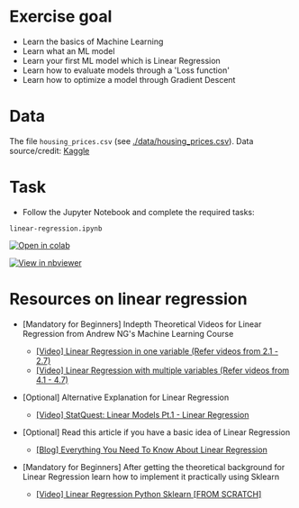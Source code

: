 # Exercise goal
- Learn the basics of Machine Learning
- Learn what an ML model
- Learn your first ML model which is Linear Regression
- Learn how to evaluate models through a 'Loss function'
- Learn how to optimize a model through Gradient Descent

# Data 

The file `housing_prices.csv` (see [./data/housing_prices.csv](https://raw.githubusercontent.com/gimseng/99-ML-Learning-Projects/master/002/data/housing_prices.csv)).
Data source/credit: [Kaggle](https://www.kaggle.com/c/house-prices-advanced-regression-techniques/data)

# Task
- Follow the Jupyter Notebook and complete the required tasks:


`linear-regression.ipynb`

[![Open in colab](https://colab.research.google.com/assets/colab-badge.svg)](https://colab.research.google.com/github/gimseng/99-ML-Learning-Projects/blob/master/002/exercise/linear_regression.ipynb)

[![View in nbviewer](https://github.com/jupyter/design/blob/master/logos/Badges/nbviewer_badge.svg)](https://nbviewer.jupyter.org/github/gimseng/99-ML-Learning-Projects/blob/master/002/exercise/linear_regression.ipynb)


# Resources on linear regression

- [Mandatory for Beginners] Indepth Theoretical Videos for Linear Regression from Andrew NG's Machine Learning Course
  - [[Video] Linear Regression in one variable (Refer videos from 2.1 - 2.7)](https://www.youtube.com/playlist?list=PLLssT5z_DsK-h9vYZkQkYNWcItqhlRJLN)
  - [[Video] Linear Regression with multiple variables (Refer videos from 4.1 - 4.7)](https://www.youtube.com/playlist?list=PLLssT5z_DsK-h9vYZkQkYNWcItqhlRJLN)
- [Optional] Alternative Explanation for Linear Regression
  - [[Video] StatQuest: Linear Models Pt.1 - Linear Regression](https://www.youtube.com/watch?v=nk2CQITm_eo)

- [Optional] Read this article if you have a basic idea of Linear Regression
  - [[Blog] Everything You Need To Know About Linear Regression](https://towardsdatascience.com/everything-you-need-to-know-about-linear-regression-b791e8f4bd7a)
- [Mandatory for Beginners] After getting the theoretical background for Linear Regression learn how to implement it practically using Sklearn
  - [[Video] Linear Regression Python Sklearn [FROM SCRATCH]](https://www.youtube.com/watch?v=b0L47BeklTE)
  
